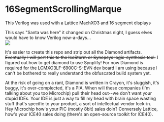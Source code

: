 # 16SegmentScrollingMarque
This Verilog was used with a Lattice MachXO3 and 16 segment displays

This says "Santa was here" it changed on Christmas night, I guess elves would have to know Verilog now-a-days...<br> 
<img src="https://github.com/tallenintegsys/16SegmentScrollingMarque/blob/master/docs/xmasOrnament.png">


It's easier to create this repo and strip out all the Diamond artifacts. <strike>Eventually I will port this to the IceStorm
or Synopsys logic-synthesis tool.</strike> I figured out how to get diamond to use Synplify! For now Diamond is required for
the LCMXO3LF-6900C-S-EVN dev board I am using because I can't be bothered to really understand the obfuscated build system yet.

At the risk of going on a rant, Diamond is written in Crayon, it's sluggish, it's buggy, it's over-complected, it's a PIA. 
When will these companies (I'm talking about you too Microchip) pull their head out--we don't want your stupid IDEs. 
Your IDE is just a way to fill my head with brain space wasting stuff that's specific to your product, a sort of 
intellectual vendor lock-in. Hey Microchip how's your PIC (mostly 8bit) sales doin? Conversely Lattice, how's your ICE40
sales doing (there's an open-source toolkit for ICE40).

